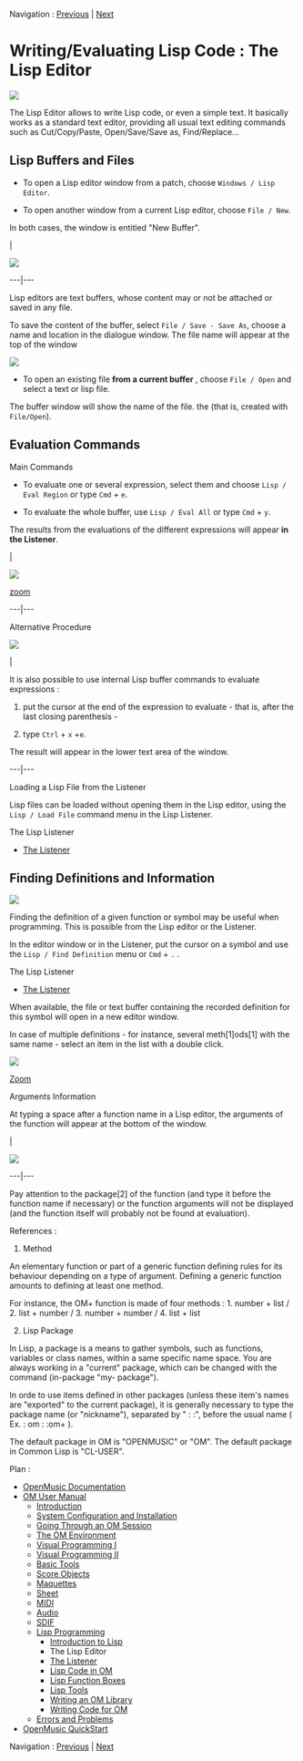 Navigation : [Previous](LispIntro "page précédente\(Introduction
to Lisp\)") | [Next](LispListener "Next\(The
Listener\)")

# Writing/Evaluating Lisp Code : The Lisp Editor

![](../res/LispEditor_1.png)

The Lisp Editor allows to write Lisp code, or even a simple text. It basically
works as a standard text editor, providing all usual text editing commands
such as Cut/Copy/Paste, Open/Save/Save as, Find/Replace...

## Lisp Buffers and Files

  * To open a Lisp editor window from a patch, choose `Windows / Lisp Editor`. 

  * To open another window from a current Lisp editor, choose `File / New`. 

In both cases, the window is entitled "New Buffer".

|

[![](../res/newbuffer_1.png)](../res/newbuffer.png "Cliquez pour agrandir")  
  
---|---  
  
Lisp editors are text buffers, whose content may  or not be attached or saved
in any file.

To save the content of the buffer, select `File / Save - Save As`, choose a
name and location in the dialogue window. The file name will appear at the top
of the window

![](../res/OpenFile.png)

  * To open an existing file **from a current buffer** , choose `File / Open` and select a text or lisp file. 

The buffer window will show the name of the file. the (that is, created with
`File/Open`).

## Evaluation Commands

Main Commands

  * To evaluate one or several expression, select them and choose `Lisp / Eval Region` or type `Cmd` \+ `e`.

  * To evaluate the whole buffer, use `Lisp / Eval All` or type `Cmd` \+ `y`.

The results from the evaluations of the different expressions will appear **in
the Listener**.

|

![](../res/evalall_scr.png)

[zoom](../res/evalall_scr_1.png "Zoom \(nouvelle fenêtre\)")  
  
---|---  
  
Alternative Procedure

[![](../res/evalfrombuffer_1.png)](../res/evalfrombuffer.png "Cliquez pour
agrandir")

|

It is also possible to use internal Lisp buffer commands to evaluate
expressions :

  1. put the cursor at the end of the expression to evaluate - that is, after the last closing parenthesis -

  2. type `Ctrl` \+ `x` +`e`.

The result will appear in the lower text area of the window.  
  
---|---  
  
Loading a Lisp File from the Listener

Lisp files can be loaded without opening them in the Lisp editor, using the
`Lisp / Load File` command menu in the Lisp Listener.

The Lisp Listener

  * [The Listener](LispListener)

## Finding Definitions and Information

![](../res/finddefinition.png)

Finding the definition of a given function or symbol may be useful when
programming. This is possible from the Lisp editor or the Listener.

In the editor window or in the Listener, put the cursor on a symbol and use
the `Lisp / Find Definition` menu or `Cmd` \+ `.` .

The Lisp Listener

  * [The Listener](LispListener)

When available, the file or text buffer containing the recorded definition for
this symbol will open in a new editor window.

In case of multiple definitions - for instance, several meth[1]ods[1] with the
same name - select an item in the list with a double click.

![](../res/selectdefinition_scr.png)

[Zoom](../res/selectdefinition_scr_1.png "Zoom \(nouvelle fenêtre\)")

Arguments Information

At typing a space after a function name in a Lisp editor, the arguments of the
function will appear at the bottom of the window.

|

![](../res/packandfunction.png)  
  
---|---  
  
Pay attention to the package[2] of the function (and type it before the
function name if necessary) or the function arguments will not be displayed
(and the function itself will probably not be found at evaluation).

References :

  1. Method

An elementary function or part of a generic function defining rules for its
behaviour depending on a type of argument. Defining a generic function amounts
to defining at least one method.

For instance, the OM+ function is made of four methods : 1. number + list / 2.
list + number / 3. number + number / 4. list + list

  2. Lisp Package

In Lisp, a package is a means to gather symbols, such as functions, variables
or class names, within a same specific name space. You are always working in a
"current" package, which can be changed with the command (in-package "my-
package").

In orde to use items defined in other packages (unless these item's names are
"exported" to the current package), it is generally necessary to type the
package name (or "nickname"), separated by " : :", before the usual name ( Ex.
: om : :om+ ).

The default package in OM is "OPENMUSIC" or "OM". The default package in
Common Lisp is "CL-USER".

Plan :

  * [OpenMusic Documentation](OM-Documentation)
  * [OM User Manual](OM-User-Manual)
    * [Introduction](00-Sommaire)
    * [System Configuration and Installation](Installation)
    * [Going Through an OM Session](Goingthrough)
    * [The OM Environment](Environment)
    * [Visual Programming I](BasicVisualProgramming)
    * [Visual Programming II](AdvancedVisualProgramming)
    * [Basic Tools](BasicObjects)
    * [Score Objects](ScoreObjects)
    * [Maquettes](Maquettes)
    * [Sheet](Sheet)
    * [MIDI](MIDI)
    * [Audio](Audio)
    * [SDIF](SDIF)
    * [Lisp Programming](Lisp)
      * [Introduction to Lisp](LispIntro)
      * The Lisp Editor
      * [The Listener](LispListener)
      * [Lisp Code in OM](LispInOM)
      * [Lisp Function Boxes](LispFunctions)
      * [Lisp Tools](LowLevel)
      * [Writing an OM Library](LispUserLib)
      * [Writing Code for OM](LispForOM)
    * [Errors and Problems](errors)
  * [OpenMusic QuickStart](QuickStart-Chapters)

Navigation : [Previous](LispIntro "page précédente\(Introduction
to Lisp\)") | [Next](LispListener "Next\(The
Listener\)")

